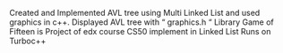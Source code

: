 Created and Implemented AVL tree using Multi Linked List and used graphics in c++.
Displayed AVL tree with “ graphics.h “ Library
Game of Fifteen is Project of edx course CS50 implement in Linked List
Runs on Turboc++
